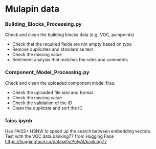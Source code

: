# Mulapin data 

### Building_Blocks_Processing.py
Check and clean the building blocks data (e.g. VOC, painpoints)
- Check that the required fields are not empty based on type
- Remove duplicates and standardise text
- Check the missing value
- Sentiment analysis that matches the rates and comments

### Component_Model_Processing.py
Check and clean the uploaded component model files.
- Check the uploaded file size and format.
- Check the missing value
- Check the validation of the ID
- Clean the duplicate and sort the ID.

### faiss.ipynb
Use FAISS+ HSNW to speed up the search between embedding vectors.
Test with the VOC data banking77 from Hugging Face https://huggingface.co/datasets/PolyAI/banking77
